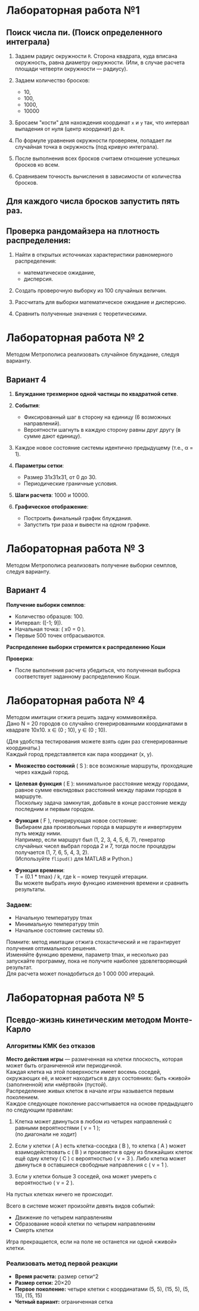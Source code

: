 # Лабораторная работа №1

## Поиск числа пи. (Поиск определенного интеграла)

1. Задаем радиус окружности `R`. Сторона квадрата, куда вписана окружность, равна диаметру окружности. (Или, в случае расчета площади четверти окружности — радиусу).

2. Задаем количество бросков:
   - 10,
   - 100,
   - 1000,
   - 10000

3. Бросаем "кости" для нахождения координат `x` и `y` так, что интервал выпадения от нуля (центр координат) до `R`.

4. По формуле уравнения окружности проверяем, попадает ли случайная точка в окружность (под кривую интеграла).

5. После выполнения всех бросков считаем отношение успешных бросков ко всем.

6. Сравниваем точность вычисления в зависимости от количества бросков.


## Для каждого числа бросков запустить пять раз.

## Проверка рандомайзера на плотность распределения:

1. Найти в открытых источниках характеристики равномерного распределения:
   - математическое ожидание,
   - дисперсия.

2. Создать проверочную выборку из 100 случайных величин.

3. Рассчитать для выборки математическое ожидание и дисперсию.

4. Сравнить полученные значения с теоретическими.


# Лабораторная работа № 2

Методом Метрополиса реализовать случайное блуждание, следуя варианту.

## Вариант 4

1. **Блуждание трехмерное одной частицы по квадратной сетке**.

2. **События**:
   - Фиксированный шаг в сторону на единицу (6 возможных направлений).
   - Вероятности шагнуть в каждую сторону равны друг другу (в сумме дают единицу).

3. Каждое новое состояние системы идентично предыдущему (т.е., α = 1).

4. **Параметры сетки**:
   - Размер 31x31x31, от 0 до 30.
   - Периодические граничные условия.

5. **Шаги расчета**: 1000 и 10000.

6. **Графическое отображение**:
   - Построить финальный график блуждания.
   - Запустить три раза и вывести на одном графике.


# Лабораторная работа № 3

Методом Метрополиса реализовать получение выборки семплов, следуя варианту.

## Вариант 4

**Получение выборки семплов**:
   - Количество образцов: 100.
   - Интервал: \([-1; 9]\).
   - Начальная точка: \( x0 = 0 \).
   - Первые 500 точек отбрасываются.

**Распределение выборки стремится к распределению Коши**

**Проверка**:
   - После выполнения расчета убедиться, что полученная выборка соответствует заданному распределению Коши.



# Лабораторная работа № 4

Методом имитации отжига решить задачу коммивояжёра.  
Дано N = 20 городов со случайно сгенерированными координатами в квадрате
10х10. x ∈ (0 ; 10), y ∈ (0 ; 10).

(Для удобства тестирования можете взять один раз сгенерированные координаты.)  
Каждый город представляется как пара координат \(x, y)\.

- **Множество состояний** \( S \): все возможные маршруты, проходящие через каждый город.

- **Целевая функция** \( E \): минимальное расстояние между городами, равное сумме евклидовых расстояний между парами городов в маршруте.  
  Поскольку задача замкнутая, добавьте в конце расстояние между последним и первым городом.

- **Функция** \( F \), генерирующая новое состояние:  
  Выбираем два произвольных города в маршруте и инвертируем путь между ними.  
  Например, если маршрут был (1, 2, 3, 4, 5, 6, 7), генератор случайных чисел выбрал города 2 и 7, тогда после процедуры получается (1, 7, 6, 5, 4, 3, 2).  
  (Используйте `flipud()` для MATLAB и Python.)

- **Функция времени**:  
  T = (0.1 * tmax) / k, где k  – номер текущей итерации.  
  Вы можете выбрать иную функцию изменения времени и сравнить результаты.

### Задаем:
- Начальную температуру tmax
- Минимальную температуру tmin
- Начальное состояние системы s0.

Помните: метод имитации отжига стохастический и не гарантирует получения оптимального решения.  
Изменяйте функцию времени, параметр tmax, и несколько раз запускайте программу, пока не получите наиболее удовлетворяющий результат.  
Для расчета может понадобиться до 1 000 000 итераций.


# Лабораторная работа № 5

## Псевдо-жизнь кинетическим методом Монте-Карло

### Алгоритмы КМК без отказов

**Место действия игры** — размеченная на клетки плоскость, которая может быть ограниченной или периодичной.  
Каждая клетка на этой поверхности имеет восемь соседей, окружающих её, и может находиться в двух состояниях: быть «живой» (заполненной) или «мёртвой» (пустой).  
Распределение живых клеток в начале игры называется первым поколением.  
Каждое следующее поколение рассчитывается на основе предыдущего по следующим правилам:

1. Клетка может двинуться в любом из четырех направлений с равными вероятностями \( v = 1 \);  
   (по диагонали не ходит)

2. Если у клетки \( A \) есть клетка-соседка \( B \), то клетка \( A \) может взаимодействовать с \( B \) и произвести в одну из ближайших клеток ещё одну клетку \( C \) с вероятностью \( v = 3 \). Либо клетка может двинуться в оставшиеся свободные направления с \( v = 1 \).

3. Если у клетки больше 3 соседей, она может умереть с вероятностью \( v = 2 \).

На пустых клетках ничего не происходит.

Всего в системе может произойти девять видов событий:
- Движение по четырем направлениям
- Образование новой клетки по четырем направлениям
- Смерть клетки

Игра прекращается, если на поле не останется ни одной «живой» клетки.

### Реализовать метод первой реакции

- **Время расчета:** размер сетки^2  
- **Размер сетки:** 20×20  
- **Первое поколение:** четыре клетки с координатами (5, 5), (15, 5), (5, 15), (15, 15)  
- **Четный вариант:** ограниченная сетка

